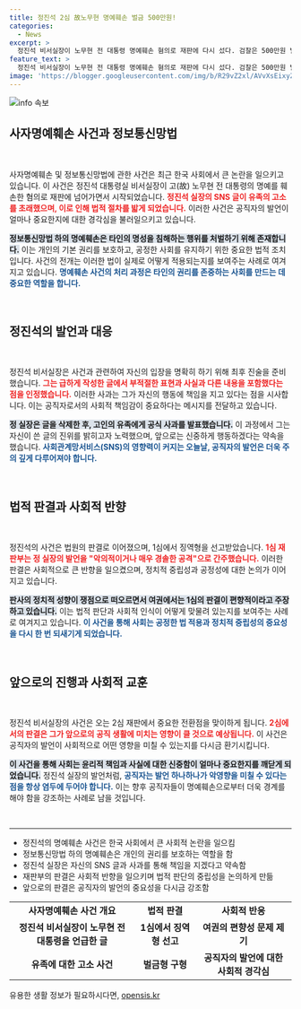 ```yaml
---
title: 정진석 2심 故노무현 명예훼손 벌금 500만원!
categories:
  - News
excerpt: >
  정진석 비서실장이 노무현 전 대통령 명예훼손 혐의로 재판에 다시 섰다. 검찰은 500만원 벌금형을 구형하며, 정 실장은 SNS 글 삭제와 유족 사과 의사를 밝혀 눈길을 끌고 있다.
feature_text: >
  정진석 비서실장이 노무현 전 대통령 명예훼손 혐의로 재판에 다시 섰다. 검찰은 500만원 벌금형을 구형하며, 정 실장은 SNS 글 삭제와 유족 사과 의사를 밝혀 눈길을 끌고 있다.
image: 'https://blogger.googleusercontent.com/img/b/R29vZ2xl/AVvXsEixyZcFfHzMRdzZMjFBmAUKJYCLCGyLL1o632UiGVXcaFdKo_bkvkuCioo0uUKlGfBVcT3P84aROyZIXSBEx3Aw5nCQ3pTgDom1WDC4m8eifvWiAmWEEVb4x6G_l8C0QH225ldMjyaFvpxGEBGNO37VmDTDMHGhJPq73UglMfDca1-0aw/s1600/blogspot.png'
---
```


<p><img src="https://blogger.googleusercontent.com/img/b/R29vZ2xl/AVvXsEixyZcFfHzMRdzZMjFBmAUKJYCLCGyLL1o632UiGVXcaFdKo_bkvkuCioo0uUKlGfBVcT3P84aROyZIXSBEx3Aw5nCQ3pTgDom1WDC4m8eifvWiAmWEEVb4x6G_l8C0QH225ldMjyaFvpxGEBGNO37VmDTDMHGhJPq73UglMfDca1-0aw/s1600/blogspot.png" alt="info 속보" /></p>

<h2 data-ke-size="size26">사자명예훼손 사건과 정보통신망법</h2>

<p data-ke-size="size16">&nbsp;</p>

<p>사자명예훼손 및 정보통신망법에 관한 사건은 최근 한국 사회에서 큰 논란을 일으키고 있습니다. 이 사건은 정진석 대통령실 비서실장이 고(故) 노무현 전 대통령의 명예를 훼손한 혐의로 재판에 넘어가면서 시작되었습니다. <b><span style="color: #ee2323;">정진석 실장의 SNS 글이 유족의 고소를 초래했으며, 이로 인해 법적 절차를 밟게 되었습니다.</span></b> 이러한 사건은 공직자의 발언이 얼마나 중요한지에 대한 경각심을 불러일으키고 있습니다. </p>

<p><b><span style="background-color: #21538527;">정보통신망법 하의 명예훼손은 타인의 명성을 침해하는 행위를 처벌하기 위해 존재합니다.</span></b> 이는 개인의 기본 권리를 보호하고, 공정한 사회를 유지하기 위한 중요한 법적 조치입니다. 사건의 전개는 이러한 법이 실제로 어떻게 적용되는지를 보여주는 사례로 여겨지고 있습니다. <b><span style="color: #1a5490;">명예훼손 사건의 처리 과정은 타인의 권리를 존중하는 사회를 만드는 데 중요한 역할을 합니다.</span></b></p>

<p data-ke-size="size16">&nbsp;</p>

<h2 data-ke-size="size26">정진석의 발언과 대응</h2>

<p data-ke-size="size16">&nbsp;</p>

<p>정진석 비서실장은 사건과 관련하여 자신의 입장을 명확히 하기 위해 최후 진술을 준비했습니다. <b><span style="color: #ee2323;">그는 급하게 작성한 글에서 부적절한 표현과 사실과 다른 내용을 포함했다는 점을 인정했습니다.</span></b> 이러한 사과는 그가 자신의 행동에 책임을 지고 있다는 점을 시사합니다. 이는 공직자로서의 사회적 책임감이 중요하다는 메시지를 전달하고 있습니다. </p>

<p><b><span style="background-color: #21538527;">정 실장은 글을 삭제한 후, 고인의 유족에게 공식 사과를 발표했습니다.</span></b> 이 과정에서 그는 자신이 쓴 글의 진위를 밝히고자 노력했으며, 앞으로는 신중하게 행동하겠다는 약속을 했습니다. <b><span style="color: #1a5490;">사회관계망서비스(SNS)의 영향력이 커지는 오늘날, 공직자의 발언은 더욱 주의 깊게 다루어져야 합니다.</span></b></p>

<p data-ke-size="size16">&nbsp;</p>

<h2 data-ke-size="size26">법적 판결과 사회적 반향</h2>

<p data-ke-size="size16">&nbsp;</p>

<p>정진석의 사건은 법원의 판결로 이어졌으며, 1심에서 징역형을 선고받았습니다. <b><span style="color: #ee2323;">1심 재판부는 정 실장의 발언을 "악의적이거나 매우 경솔한 공격"으로 간주했습니다.</span></b> 이러한 판결은 사회적으로 큰 반향을 일으켰으며, 정치적 중립성과 공정성에 대한 논의가 이어지고 있습니다. </p>

<p><b><span style="background-color: #21538527;">판사의 정치적 성향이 쟁점으로 떠오르면서 여권에서는 1심의 판결이 편향적이라고 주장하고 있습니다.</span></b> 이는 법적 판단과 사회적 인식이 어떻게 맞물려 있는지를 보여주는 사례로 여겨지고 있습니다. <b><span style="color: #1a5490;">이 사건을 통해 사회는 공정한 법 적용과 정치적 중립성의 중요성을 다시 한 번 되새기게 되었습니다.</span></b></p>

<p data-ke-size="size16">&nbsp;</p>

<h2 data-ke-size="size26">앞으로의 진행과 사회적 교훈</h2>

<p data-ke-size="size16">&nbsp;</p>

<p>정진석 비서실장의 사건은 오는 2심 재판에서 중요한 전환점을 맞이하게 됩니다. <b><span style="color: #ee2323;">2심에서의 판결은 그가 앞으로의 공직 생활에 미치는 영향이 클 것으로 예상됩니다.</span></b> 이 사건은 공직자의 발언이 사회적으로 어떤 영향을 미칠 수 있는지를 다시금 환기시킵니다. </p>

<p><b><span style="background-color: #21538527;">이 사건을 통해 사회는 윤리적 책임과 사실에 대한 신중함이 얼마나 중요한지를 깨닫게 되었습니다.</span></b> 정진석 실장의 발언처럼, <b><span style="color: #1a5490;">공직자는 발언 하나하나가 악영향을 미칠 수 있다는 점을 항상 염두에 두어야 합니다.</span></b> 이는 향후 공직자들이 명예훼손으로부터 더욱 경계를 해야 함을 강조하는 사례로 남을 것입니다.</p>

<p data-ke-size="size16">&nbsp;</p>

<hr />

<ul>
    <li>정진석의 명예훼손 사건은 한국 사회에서 큰 사회적 논란을 일으킴</li>
    <li>정보통신망법 하의 명예훼손은 개인의 권리를 보호하는 역할을 함</li>
    <li>정진석 실장은 자신의 SNS 글과 사과를 통해 책임을 지겠다고 약속함</li>
    <li>재판부의 판결은 사회적 반향을 일으키며 법적 판단의 중립성을 논의하게 만듦</li>
    <li>앞으로의 판결은 공직자의 발언의 중요성을 다시금 강조함</li>
</ul>

<table style="width: 100%; border-collapse: collapse;">
  <tr>
    <td style="text-align: center; height: 17px;"><b>사자명예훼손 사건 개요</b></td>
    <td style="text-align: center; height: 17px;"><b>법적 판결</b></td>
    <td style="text-align: center; height: 17px;"><b>사회적 반응</b></td>
  </tr>
  <tr>
    <td style="text-align: center; height: 17px;"><b>정진석 비서실장이 노무현 전 대통령을 언급한 글</b></td>
    <td style="text-align: center; height: 17px;"><b>1심에서 징역형 선고</b></td>
    <td style="text-align: center; height: 17px;"><b>여권의 편향성 문제 제기</b></td>
  </tr>
  <tr>
    <td style="text-align: center; height: 17px;"><b>유족에 대한 고소 사건</b></td>
    <td style="text-align: center; height: 17px;"><b>벌금형 구형</b></td>
    <td style="text-align: center; height: 17px;"><b>공직자의 발언에 대한 사회적 경각심</b></td>
  </tr>
</table>
유용한 생활 정보가 필요하시다면, <a href="https://opensis.kr" rel="dofollow">opensis.kr</a>


